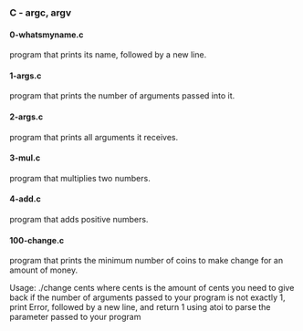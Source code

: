 ### C - argc, argv

#### 0-whatsmyname.c
program that prints its name, followed by a new line.

#### 1-args.c
program that prints the number of arguments passed into it.

#### 2-args.c
program that prints all arguments it receives.

#### 3-mul.c
program that multiplies two numbers.

#### 4-add.c
program that adds positive numbers.

#### 100-change.c
program that prints the minimum number of coins to make change for an amount
 of money.

Usage: ./change cents
where cents is the amount of cents you need to give back
if the number of arguments passed to your program is not exactly 1, print Error,
 followed by a new line, and return 1
using atoi to parse the parameter passed to your program
